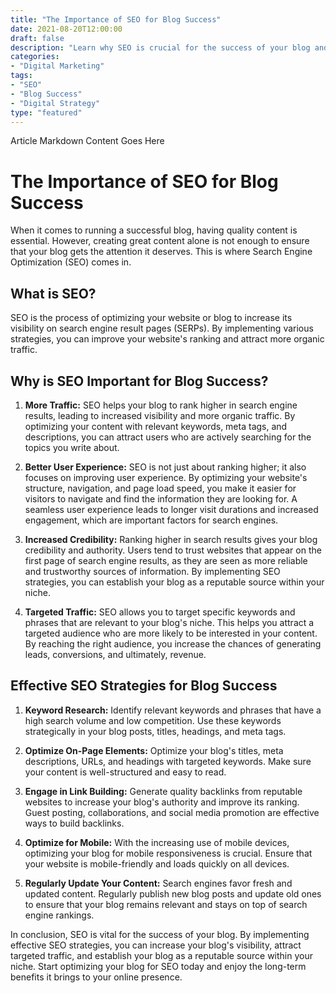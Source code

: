 ```yaml
--- 
title: "The Importance of SEO for Blog Success" 
date: 2021-08-20T12:00:00 
draft: false 
description: "Learn why SEO is crucial for the success of your blog and how to implement effective strategies." 
categories: 
- "Digital Marketing" 
tags: 
- "SEO" 
- "Blog Success" 
- "Digital Strategy" 
type: "featured" 
--- 
```


Article Markdown Content Goes Here

# The Importance of SEO for Blog Success

When it comes to running a successful blog, having quality content is essential. However, creating great content alone is not enough to ensure that your blog gets the attention it deserves. This is where Search Engine Optimization (SEO) comes in.

## What is SEO?

SEO is the process of optimizing your website or blog to increase its visibility on search engine result pages (SERPs). By implementing various strategies, you can improve your website's ranking and attract more organic traffic.

## Why is SEO Important for Blog Success?

1. **More Traffic:** SEO helps your blog to rank higher in search engine results, leading to increased visibility and more organic traffic. By optimizing your content with relevant keywords, meta tags, and descriptions, you can attract users who are actively searching for the topics you write about.

2. **Better User Experience:** SEO is not just about ranking higher; it also focuses on improving user experience. By optimizing your website's structure, navigation, and page load speed, you make it easier for visitors to navigate and find the information they are looking for. A seamless user experience leads to longer visit durations and increased engagement, which are important factors for search engines.

3. **Increased Credibility:** Ranking higher in search results gives your blog credibility and authority. Users tend to trust websites that appear on the first page of search engine results, as they are seen as more reliable and trustworthy sources of information. By implementing SEO strategies, you can establish your blog as a reputable source within your niche.

4. **Targeted Traffic:** SEO allows you to target specific keywords and phrases that are relevant to your blog's niche. This helps you attract a targeted audience who are more likely to be interested in your content. By reaching the right audience, you increase the chances of generating leads, conversions, and ultimately, revenue.

## Effective SEO Strategies for Blog Success

1. **Keyword Research:** Identify relevant keywords and phrases that have a high search volume and low competition. Use these keywords strategically in your blog posts, titles, headings, and meta tags.

2. **Optimize On-Page Elements:** Optimize your blog's titles, meta descriptions, URLs, and headings with targeted keywords. Make sure your content is well-structured and easy to read.

3. **Engage in Link Building:** Generate quality backlinks from reputable websites to increase your blog's authority and improve its ranking. Guest posting, collaborations, and social media promotion are effective ways to build backlinks.

4. **Optimize for Mobile:** With the increasing use of mobile devices, optimizing your blog for mobile responsiveness is crucial. Ensure that your website is mobile-friendly and loads quickly on all devices.

5. **Regularly Update Your Content:** Search engines favor fresh and updated content. Regularly publish new blog posts and update old ones to ensure that your blog remains relevant and stays on top of search engine rankings.

In conclusion, SEO is vital for the success of your blog. By implementing effective SEO strategies, you can increase your blog's visibility, attract targeted traffic, and establish your blog as a reputable source within your niche. Start optimizing your blog for SEO today and enjoy the long-term benefits it brings to your online presence.
